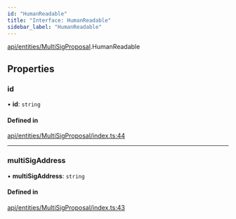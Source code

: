 ```yaml
---
id: "HumanReadable"
title: "Interface: HumanReadable"
sidebar_label: "HumanReadable"
---
```


[api/entities/MultiSigProposal](../../../../../modules/API/Entities/MultiSigProposal/MultiSigProposal.md).HumanReadable

## Properties

### id

• **id**: `string`

#### Defined in

[api/entities/MultiSigProposal/index.ts:44](https://github.com/PolymeshAssociation/polymesh-sdk/blob/fbf6882d0/src/api/entities/MultiSigProposal/index.ts#L44)

___

### multiSigAddress

• **multiSigAddress**: `string`

#### Defined in

[api/entities/MultiSigProposal/index.ts:43](https://github.com/PolymeshAssociation/polymesh-sdk/blob/fbf6882d0/src/api/entities/MultiSigProposal/index.ts#L43)
